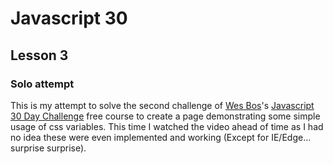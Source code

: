 # Javascript 30
## Lesson 3
### Solo attempt

This is my attempt to solve the second challenge of [Wes Bos](http://wesbos.com/)'s [Javascript 30 Day Challenge](https://javascript30.com/) free course to create a page demonstrating some simple usage of css variables.  This time I watched the video ahead of time as I had no idea these were even implemented and working (Except for IE/Edge... surprise surprise).
